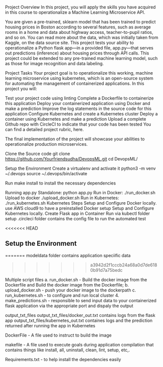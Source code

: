 Project Overview
In this project, you will apply the skills you have acquired in this course to operationalize a Machine Learning Microservice API.

You are given a pre-trained, sklearn model that has been trained to predict housing prices in Boston according to several features, such as average rooms in a home and data about highway access, teacher-to-pupil ratios, and so on. You can read more about the data, which was initially taken from Kaggle, on the data source site. This project tests your ability to operationalize a Python flask app—in a provided file, app.py—that serves out predictions (inference) about housing prices through API calls. This project could be extended to any pre-trained machine learning model, such as those for image recognition and data labeling.

Project Tasks
Your project goal is to operationalize this working, machine learning microservice using kubernetes, which is an open-source system for automating the management of containerized applications. In this project you will:

Test your project code using linting
Complete a Dockerfile to containerize this application
Deploy your containerized application using Docker and make a prediction
Improve the log statements in the source code for this application
Configure Kubernetes and create a Kubernetes cluster
Deploy a container using Kubernetes and make a prediction
Upload a complete Github repo with CircleCI to indicate that your code has been tested
You can find a detailed project rubric, here.

The final implementation of the project will showcase your abilities to operationalize production microservices.

Clone the Source code
git clone https://github.com/Yourfriendsudha/DevopsML.git cd DevopsML/

Setup the Environment
Create a virtualenv and activate it python3 -m venv ~/.devops source ~/.devops/bin/activate

Run make install to install the necessary dependencies

Running app.py
Standalone: python app.py
Run in Docker: ./run_docker.sh
Upload to docker ./upload_docker.sh
Run in Kubernetes: ./run_kubernetes.sh
Kubernetes Steps
Setup and Configure Docker locally. use AWS cloud9 to have a preinstalled Docker setup
Setup and Configure Kubernetes locally.
Create Flask app in Container
Run via kubectl
folder setup
.circleci folder contains the config file to run the automated test

<<<<<<< HEAD

## Setup the Environment
=======
modeldata folder contains application speciific data
>>>>>>> a3942d2f1cccb24a68a0d7de6180b91d7a75bedc

Multiple script files a. run_docker.sh - Build the docker image from the Dockerfile and Build the docker image from the Dockerfile; b. upload_docker.sh - push your docker image to the dockerpath c. run_kubernetes.sh - to configure and run local cluster 4. make_predictions.sh - responsible to send input data to your containerized flask application via the appropriate port and dispaly the output

output_txt_files output_txt_files/docker_out.txt contains logs from the flask app output_txt_files/kubernetes_out.txt containes logs and the prediction returned after running the app in Kubernetes

DockerFile - A file used to instruct to build the image

makefile - A file used to execute goals during application compilation that contains things like install, all, uninstall, clean, lint, setup, etc,.

Requirements.txt - to help install the dependencies easily
